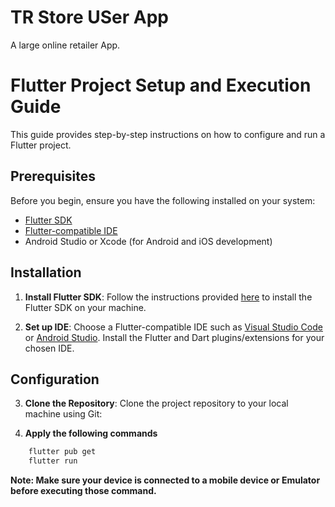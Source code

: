 # TR Store USer App

A large online retailer App.

# Flutter Project Setup and Execution Guide

This guide provides step-by-step instructions on how to configure and run a Flutter project.

## Prerequisites

Before you begin, ensure you have the following installed on your system:

- [Flutter SDK](https://flutter.dev/docs/get-started/install)
- [Flutter-compatible IDE](https://flutter.dev/docs/get-started/editor)
- Android Studio or Xcode (for Android and iOS development)

## Installation

1. **Install Flutter SDK**: Follow the instructions provided [here](https://flutter.dev/docs/get-started/install) to install the Flutter SDK on your machine.

2. **Set up IDE**: Choose a Flutter-compatible IDE such as [Visual Studio Code](https://code.visualstudio.com/) or [Android Studio](https://developer.android.com/studio). Install the Flutter and Dart plugins/extensions for your chosen IDE.

## Configuration

3. **Clone the Repository**: Clone the project repository to your local machine using Git:

4. **Apply the following commands**

```bash
    flutter pub get
    flutter run
```
**Note: Make sure your device is connected to a mobile device or Emulator before executing those command.**
